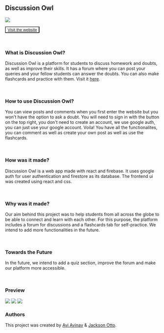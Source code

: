 ## Discussion Owl

<img src="https://cdn.discordapp.com/attachments/854048433093214270/858697201886560266/2021-06-27.png">

<br/>

<button style="background: white;"><a href="https://discussionowl.aviavinav.repl.co/">Visit the website</a></button>

<br/>

### What is Discussion Owl?

<p>Discussion Owl is a platform for students to discuss homework and doubts, as well as improve their skills. It has a forum where you can post your queries and your fellow students can answer the doubts. You can also make flashcards and practice with them. Visit it <a href="https://discussionowl.aviavinav.repl.co/">here</a>.</p>

<br/>

### How to use Discussion Owl?

<p>You can view posts and comments when you first enter the website but you won't have the option to ask a doubt. You will need to sign in with the button on the top right, you don't need to create an account, we use google auth, you can just use your google account. Voila! You have all the functionalites, you can comment as well as create your own post as well as use the flashcards.</p>

<br/>

### How was it made?

<p>Discussion Owl is a web app made with react and firebase. It uses google auth for user authentication and firestore as its database. The frontend ui was created using react and css.</p>

<br/>

### Why was it made?

<p>Our aim behind this project was to help students from all across the globe to be able to connect and learn with each other. For this purpose, the platform includes a forum for discussions and a flashcards tab for self-practice. We intend to add more functionalities in the future.</p>

<br/>

### Towards the Future

<p>In the future, we intend to add a quiz section, improve the forum and make our platform more accessible.</p>

<br/>

### Preview

<img src="https://cdn.discordapp.com/attachments/854048433093214270/858697201886560266/2021-06-27.png">

<img src="https://media.discordapp.net/attachments/854048433093214270/858697179450703892/2021-06-27_1.png?width=1440&height=524">

<img src="https://cdn.discordapp.com/attachments/854048433093214270/858697196035637248/2021-06-27_2.png">


### Authors

This project was created by [Avi Avinav](https://github.com/AviAvinav) & [Jackson Otto](https://github.com/JacksonO123).
